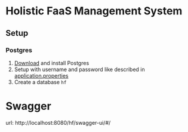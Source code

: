 
# Holistic FaaS Management System

## Setup

### Postgres

1. [Download](https://www.postgresql.org/download/) and install Postgres
2. Setup with username and password like described in [application.properties](src/main/resources/application.properties)
3. Create a database `hf`


# Swagger

url: http://localhost:8080/hf/swagger-ui/#/